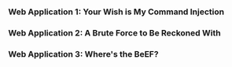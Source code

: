 ### Web Application 1: Your Wish is My Command Injection




### Web Application 2: A Brute Force to Be Reckoned With





### Web Application 3: Where's the BeEF?




###



###